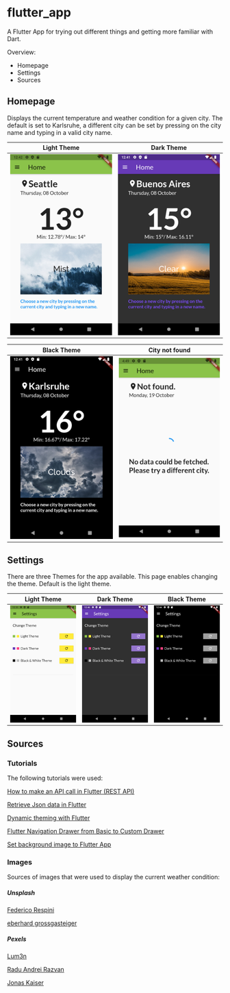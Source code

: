 # flutter_app

A Flutter App for trying out different things and getting more familiar with Dart.

Overview:
- Homepage
- Settings
- Sources

## Homepage
Displays the current temperature and weather condition for a given city. The default is set to Karlsruhe, 
a different city can be set by pressing on the city name and typing in a valid city name.

Light Theme             |  Dark Theme
:-------------------------:|:-------------------------:
![](assets/images/Homepage1.png)  |  ![](assets/images/Homepage2.png)

Black Theme             |  City not found
:-------------------------:|:-------------------------:
![](assets/images/Homepage3.png)  |  ![](assets/images/Homepage4.png)

## Settings
There are three Themes for the app available. This page enables changing the theme. Default is the light theme.

Light Theme             |  Dark Theme                |  Black Theme
:-------------------------:|:-------------------------:|:-------------------------:
![](assets/images/Settings1.png)  |  ![](assets/images/Settings2.png)  |  ![](assets/images/Settings3.png)


## Sources

### Tutorials

The following tutorials were used:

[How to make an API call in Flutter (REST API)](https://ayusch.com/how-to-make-an-api-call-in-flutter-rest-api/)

[Retrieve Json data in Flutter](https://medium.com/oceanize-geeks/retrieve-json-data-in-flutter-49c8fcd3e8c6)

[Dynamic theming with Flutter](https://medium.com/flutter-community/dynamic-theming-with-flutter-78681285d85f)

[Flutter Navigation Drawer from Basic to Custom Drawer](https://medium.com/flutterpub/flutter-navigation-drawer-from-basic-to-custom-drawer-66a60d27d687)

[Set background image to Flutter App](https://mightytechno.com/background-image-flutter/)

### Images
Sources of images that were used to display the current weather condition:

##### Unsplash

[Federico Respini](https://unsplash.com/photos/sYffw0LNr7s)

[eberhard grossgasteiger](https://unsplash.com/photos/pgTu7tevuro)

##### Pexels

[Lum3n](https://www.pexels.com/photo/green-pine-trees-covered-with-fogs-under-white-sky-during-daytime-167699/)

[Radu Andrei Razvan](https://www.pexels.com/photo/photography-of-trees-covered-with-snow-773594/)

[Jonas Kaiser](https://unsplash.com/photos/I621uimW8p0)

